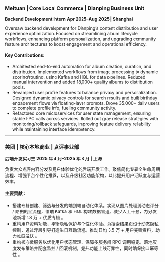 ### Meituan | Core Local Commerce | Dianping Business Unit

**Backend Development Intern**
**Apr 2025–Aug 2025 | Shanghai**

Oversaw backend development for Dianping’s content distribution and user experience optimization. Focused on streamlining album lifecycle workflows, enhancing platform personalization, and upgrading community feature architectures to boost engagement and operational efficiency.

#### Key Contributions:

- Architected end-to-end automation for album creation, curation, and distribution. Implemented workflows from image processing to dynamic scoring/routing, using Kafka and HQL for data pipelines. Reduced manual intervention and added 18,000+ quality albums to distribution pools.
- Revamped user profile features to balance privacy and personalization. Designed dynamic privacy controls for search results and built birthday engagement flows via floating-layer prompts. Drove 35,000+ daily users to complete profile info, fueling community activity.
- Refactored core microservices for user state management, ensuring stable RPC calls across services. Rolled out gray release strategies with monitoring/rollback safeguards, improving feature delivery reliability while maintaining interface idempotency.





---

### 美团 | 核心本地商业 | 点评事业部

**后端开发实习生**
**2025 年 4 月–2025 年 8 月 | 上海**

负责大众点评内容分发及用户体验优化的后端开发工作。聚焦简化专辑全生命周期流程、增强平台个性化推荐，以及升级社区功能架构，以此提升用户活跃度与运营效率。

#### 主要贡献：

- 搭建专辑创建、筛选与分发的端到端自动化体系。实现从图片处理到动态评分 / 路由的全流程，借助 Kafka 和 HQL 构建数据管道。减少人工干预，为分发池新增 1.8 万 + 优质专辑 。
- 重构用户资料功能，平衡隐私保护与个性化体验。为搜索结果页设计动态隐私控制，通过浮层引导打造生日互动流程。推动日均 3.5 万 + 用户完善资料，助力社区活跃 。
- 重构核心微服务以优化用户状态管理，保障多服务间 RPC 调用稳定。落地灰度发布策略并配套监控 / 回滚机制，提升功能上线可靠性，同时确保接口幂等性 。
